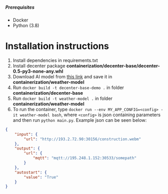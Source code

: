 ##### Prerequisites
- Docker
- Python (3.8)

# Installation instructions

1. Install dependencies in requirements.txt
2. Install decenter package **containerization/decenter-base/decenter-0.5-py3-none-any.whl**
3. Download AI model from [this link](https://drive.google.com/file/d/1hTOjFX-fd9o5XEkn6mab4oAQzIQ_UwLH/view?usp=sharing) and save it in **containerization/weather-model**
4. Run ```docker build -t decenter-base-demo .``` in folder **containerization/decenter-base**
5. Run ```docker build -t weather-model .``` in folder **containerization/weather-model**
6. To run the container, type ```docker run --env MY_APP_CONFIG=<config> -it weather-model bash```, where ```<config>``` is json containing parameters and then run ```python main.py```. Example json can be seen below:

```json
{
    "input": {
        "url": "http://193.2.72.90:30156/construction.webm"
    },
    "output": {
        "url": {
            "mqtt": "mqtt://195.248.1.152:30533/somepath"
        }
    },
    "autostart": {
        "value": "True"
    }
}
```
